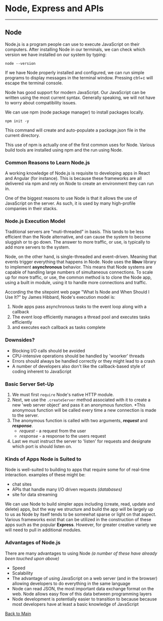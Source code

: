 # Node, Express and APIs
---
## Node

Node.js is a program people can use to execute JavaScript on their computers. After installing Node in our terminals, we can check which version we have installed on our system by typing:
```
node --version
```
If we have Node properly installed and configured, we can run simple programs to display messages in the terminal window. Pressing ctrl+c will escape the terminal console.

Node has good support for modern JavaScript. Our JavaScript can be written using the most current syntax. Generally speaking, we will not have to worry about compatibility issues.

We can use npm (node package manager) to install packages locally.
```
npm init -y
```
This command will create and auto-populate a package.json file in the current directory.

This use of npm is actually one of the first common uses for Node. Various build tools are installed using npm and the run using Node.

### Common Reasons to Learn Node.js

A working knowledge of Node.js is requisite to developing apps in React and Angular (for instance). This is because these frameworks are all delivered via npm and rely on Node to create an environment they can run in.

One of the biggest reasons to use Node is that it allows the use of JavaScript on the server. As such, it is used by many high-profile companies in their stacks.

### Node.js Execution Model

Traditional servers are "muti-threaded" in basis. This tands to be less efficient than the Node alternative, and can cause the system to become sluggish or to go down. The answer to more traffic, or use, is typically to add more servers to the system.

Node, on the other hand, is single-threaded and event-driven. Meaning that events trigger everything that happens in Node. Node uses the **libuv** library to implement **asynchronous** behavior. This means that Node systems are capable of handling large numbers of simultaneous connections. To scale up for more traffic, or use, the common method is to clone the Node app, using a built in module, using it to handle more connections and traffic.

According the the sitepoint web page "What Is Node and When Should I Use It?" by James Hibbard, Node's execution model is:

1. Node apps pass asynchronous tasks to the event loop along with a callback
1. The event loop efficiently manages a thread pool and executes tasks efficiently
1. and executes each callback as tasks complete

### Downsides?

- Blocking I/O calls should be avoided
- CPU-intensive operations should be handled by 'woorker' threads
- Errors should always be handled correctly or they might lead to a crash
- A number of developers also don't like the callback-based style of coding inherent to JavaScript

### Basic Server Set-Up

1. We must first `require` Node's native HTTP module.
1. Next, we use the `.createServer` method associated with it to create a new 'web server object' and pass it an anonymous function. *This anonymous function will be called every time a new connection is made to the server.
1. The anonymous function is called with two arguments, ***request*** and ***response***.
   - *request* - a request from the user
   - *response* - a response to the users request
1. Last we must instruct the server to 'listen' for requests and designate which port is should listen on.

### Kinds of Apps Node is Suited to

Node is well-suited to building to apps that require some for of real-time interaction. examples of these might be:

- chat sites
- APIs that handle many I/O driven requests *(databases)*
- site for data streaming

We can use Node to build simpler apps including (create, read, update and delete) apps, but the way we structure and build the app will be largely up to us as Node by itself tends to be somewhat sparse or light on that aspect. Various frameworks exist that can be utilized in the construction of these apps such as the popular **Express**. However, for greater creative variety we will need to pull in additional modules.

### Advantages of Node.js

There are many advantages to using Node *(a number of these have already been touched upon above)*

- Speed
- Scalability
- The advantage of using JavaScript on a web server (and in the browser) allowing developers to do everything in the same language
- Node can read JSON, the most important data exchange format on the web. Node allows easy flow of this data between programming layers
- Node development is potentially easier to transition to because because most developers have at least a basic knowledge of JavaScript


[Back to Main](../README.md)